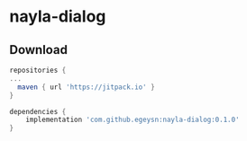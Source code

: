 # nayla-dialog


Download
--------

```groovy
repositories {
...
  maven { url 'https://jitpack.io' }
}

dependencies {
    implementation 'com.github.egeysn:nayla-dialog:0.1.0'
}
```
